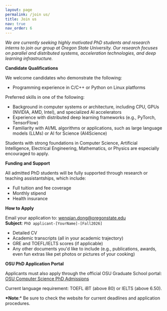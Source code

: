```yaml
---
layout: page
permalink: /join us/
title: Join us
nav: true
nav_order: 6
---
```


_We are currently seeking highly motivated PhD students and research interns to join our group at Oregon State University. Our research focuses on parallel and distributed systems, acceleration technologies, and deep learning infrastructure._

**Candidate Qualifications**

We welcome candidates who demonstrate the following:

<ul>
  <li>Programming experience in C/C++ or Python on Linux platforms</li>
</ul>

Preferred skills in one of the following:

<ul>
  <li>Background in computer systems or architecture, including CPU, GPUs (NVIDIA, AMD, Intel), and specialized AI accelerators</li>
  <li>Experience with distributed deep learning frameworks (e.g., PyTorch, TensorFlow)</li>
  <li>Familiarity with AI/ML algorithms or applications, such as large language models (LLMs) or AI for Science (AI4Science)</li>
</ul>

Students with strong foundations in Computer Science, Artificial Intelligence, Electrical Engineering, Mathematics, or Physics are especially encouraged to apply.

**Funding and Support**

All admitted PhD students will be fully supported through research or teaching assistantships, which include:

<ul>
  <li>Full tuition and fee coverage</li>
  <li>Monthly stipend</li>
  <li>Health insurance</li>
</ul>

**How to Apply**

Email your application to: [wenqian.dong@oregonstate.edu](mailto:wenqian.dong@oregonstate.edu)  
**Subject**: `PhD applicant-[YourName]-[Fall2026]`

<ul>
  <li>Detailed CV</li>
  <li>Academic transcripts (all in your academic trajectory)</li>
  <li>GRE and TOEFL/IELTS scores (if applicable)</li>
  <li>Any other documents you'd like to include (e.g., publications, awards, even fun extras like pet photos or pictures of your cooking)</li>
</ul>

**OSU PhD Application Portal**

Applicants must also apply through the official OSU Graduate School portal: [OSU Computer Science PhD Admissions](https://graduate.oregonstate.edu/programs/3070/computer-science-phd-meng-ms-minor#process)

Current language requirement: TOEFL iBT (above 80) or IELTS (above 6.50).

**\*Note**:\* Be sure to check the website for current deadlines and application procedures.
